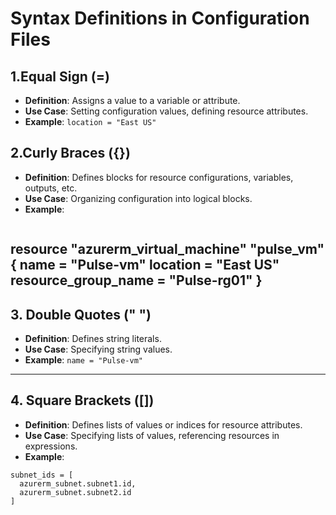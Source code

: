 # Syntax Definitions in Configuration Files

## 1.Equal Sign (=)

- **Definition**: Assigns a value to a variable or attribute.
- **Use Case**: Setting configuration values, defining resource attributes.
- **Example**: `location = "East US"`

## 2.Curly Braces ({})

- **Definition**: Defines blocks for resource configurations, variables, outputs, etc.
- **Use Case**: Organizing configuration into logical blocks.
- **Example**:
  ```hcl
resource "azurerm_virtual_machine" "pulse_vm" {
  name                  = "Pulse-vm"
  location              = "East US"
  resource_group_name   = "Pulse-rg01"
}
---
## 3. Double Quotes (" ")

- **Definition**: Defines string literals.
- **Use Case**: Specifying string values.
- **Example**: `name = "Pulse-vm"`

---

## 4. Square Brackets ([])

- **Definition**: Defines lists of values or indices for resource attributes.
- **Use Case**: Specifying lists of values, referencing resources in expressions.
- **Example**:

```hcl
subnet_ids = [
  azurerm_subnet.subnet1.id,
  azurerm_subnet.subnet2.id
]
